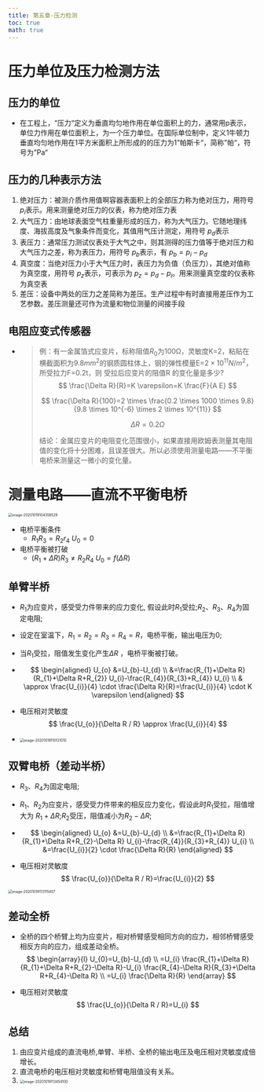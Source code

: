 ```yaml
---
title: 第五章-压力检测
toc: true
math: true
---
```


# 压力单位及压力检测方法

## 压力的单位

- 在工程上，“压力“定义为垂直均匀地作用在单位面积上的力，通常用p表示，单位力作用在单位面积上，为一个压力单位。在国际单位制中，定义1牛顿力垂直均匀地作用在1平方米面积上所形成的的压力为1”帕斯卡“，简称”帕“，符号为”Pa“

## 压力的几种表示方法

1. 绝对压力：被测介质作用值啊容器表面积上的全部压力称为绝对压力，用符号 $p_i$表示。用来测量绝对压力的仪表，称为绝对压力表
2. 大气压力：由地球表面空气柱重量形成的压力，称为大气压力。它随地理纬度、海拔高度及气象条件而变化，其值用气压计测定，用符号 $p_d$表示
3. 表压力：通常压力测试仪表处于大气之中，则其测得的压力值等于绝对压力和大气压力之差，称为表压力，用符号 $p_b$表示，有 $p_b=p_i-p_d$
4. 真空度：当绝对压力小于大气压力时，表压力为负值（负压力），其绝对值称为真空度，用符号 $p_z$表示，可表示为 $p_z=p_d-p_i$。用来测量真空度的仪表称为真空表
5. 差压：设备中两处的压力之差简称为差压。生产过程中有时直接用差压作为工艺参数。差压测量还可作为流量和物位测量的间接手段

## 电阻应变式传感器

- > 例：有一金属箔式应变片，标称阻值$R_0$为100Ω，灵敏度K=2，粘贴在横截面积为9.8$mm^2$的钢质圆柱体上，钢的弹性模量E=$2×10^{11}N/m^2$，所受拉力F=0.2t，则 受拉后应变片的阻值R 的变化量是多少?
  > $$
  > \frac{\Delta R}{R}=K \varepsilon=K \frac{F}{A E}
  > $$
  >
  > $$
  > \frac{\Delta R}{100}=2 \times \frac{0.2 \times 1000 \times 9.8}{9.8 \times 10^{-6} \times 2 \times 10^{11}}
  > $$
  >
  > $$
  > \Delta R=0.2Ω
  > $$
  >
  > 结论：金属应变片的电阻变化范围很小，如果直接用欧姆表测量其电阻值的变化将十分困难，且误差很大。所以必须使用测量电路——不平衡电桥来测量这一微小的变化量。
  >
  > 

# 测量电路——直流不平衡电桥

<img src="https://tc.megumi.monster/images/2020/10/18/20201019104356.png" alt="image-20201019104356529" style="zoom:50%;" />

- 电桥平衡条件
  - $R_1R_3=R_2r_4$       $U_0=0$
- 电桥平衡被打破
  - $(R_1+\Delta R)R_3≠R_2R_4$		$U_0=f(\Delta R)$

## 单臂半桥

- $R_1$为应变片，感受受力件带来的应力变化, 假设此时$R_1$受拉;$R_2、R_3、R_4$为固定电阻;

- 设定在室温下，$R_1=R_2=R_3=R_4=R$，电桥平衡，输出电压为0;

- 当$R_1$受拉，阻值发生变化产生$\Delta R$ ，电桥平衡被打破。

- $$
  \begin{aligned}
  U_{o} &=U_{b}-U_{d} \\
  &=\frac{R_{1}+\Delta R}{R_{1}+\Delta R+R_{2}} U_{i}-\frac{R_{4}}{R_{3}+R_{4}} U_{i} \\
  & \approx \frac{U_{i}}{4} \cdot \frac{\Delta R}{R}=\frac{U_{i}}{4} \cdot K \varepsilon
  \end{aligned}
  $$

- 电压相对灵敏度
  $$
  \frac{U_{o}}{\Delta R / R} \approx \frac{U_{i}}{4}
  $$

- <img src="https://tc.megumi.monster/images/2020/10/18/20201019110121.png" alt="image-20201019110121010" style="zoom:50%;" />

## 双臂电桥（差动半桥）

- $R_3、R_4$为固定电阻;

- $R_1、R_2$为应变片，感受受力件带来的相反应力变化，假设此时$R_1$受拉，阻值增大为 $R_1+\Delta R$;$R_2$受压，阻值减小为$R_2-\Delta R$;

- $$
  \begin{aligned}
  U_{o} &=U_{b}-U_{d} \\
  &=\frac{R_{1}+\Delta R}{R_{1}+\Delta R+R_{2}-\Delta R} U_{i}-\frac{R_{4}}{R_{3}+R_{4}} U_{i} \\
  &=\frac{U_{i}}{2} \cdot \frac{\Delta R}{R}
  \end{aligned}
  $$

- 电压相对灵敏度
  $$
  \frac{U_{o}}{\Delta R / R}=\frac{U_{i}}{2}
  $$

<img src="https://tc.megumi.monster/images/2020/10/19/20201019113115.png" alt="image-20201019113115407" style="zoom:50%;" />

## 差动全桥

- 全桥的四个桥臂上均为应变片，相对桥臂感受相同方向的应力，相邻桥臂感受相反方向的应力，组成差动全桥。
  $$
  \begin{array}{l}
  U_{0}=U_{b}-U_{d} \\
  =U_{i} \frac{R_{1}+\Delta R}{R_{1}+\Delta R+R_{2}-\Delta R}-U_{i} \frac{R_{4}-\Delta R}{R_{3}+\Delta R+R_{4}-\Delta R} \\
  =U_{i} \frac{\Delta R}{R}
  \end{array}
  $$

- 电压相对灵敏度
  $$
  \frac{U_{o}}{\Delta R / R}=U_{i}
  $$

## 总结

1. 由应变片组成的直流电桥,单臂、半桥、全桥的输出电压及电压相对灵敏度成倍增长。
2. 直流电桥的电压相对灵敏度和桥臂电阻值没有关系。
3. <img src="https://tc.megumi.monster/images/2020/10/19/20201019113454.png" alt="image-20201019113454100" style="zoom:50%;" />

